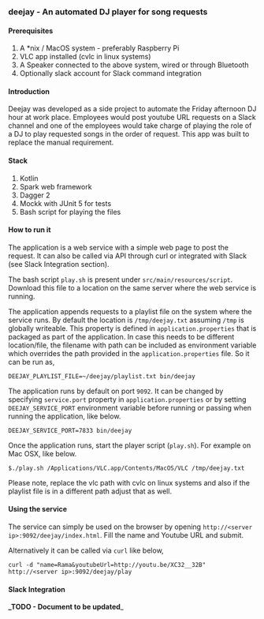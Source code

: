 ### deejay - An automated DJ player for song requests

#### Prerequisites
1. A *nix / MacOS system - preferably Raspberry Pi
2. VLC app installed (cvlc in linux systems)
3. A Speaker connected to the above system, wired or through Bluetooth
4. Optionally slack account for Slack command integration

#### Introduction
Deejay was developed as a side project to automate the Friday afternoon DJ hour at work place. Employees would post youtube URL requests on a Slack channel and one of the employees would take charge of playing the role of a DJ to play requested songs in the order of request. This app was built to replace the manual requirement.

#### Stack
1. Kotlin
2. Spark web framework
3. Dagger 2
4. Mockk with JUnit 5 for tests
5. Bash script for playing the files

#### How to run it
The application is a web service with a simple web page to post the request. It can also be called via API through curl or integrated with Slack (see Slack Integration section).

The bash script `play.sh` is present under `src/main/resources/script`. Download this file to a location on the same server where the web service is running.

The application appends requests to a playlist file on the system where the service runs. By default the location is `/tmp/deejay.txt` assuming `/tmp` is globally writeable. This property is defined in `application.properties` that is packaged as part of the application. In case this needs to be different location/file, the filename with path can be included as environment variable which overrides the path provided in the `application.properties` file. So it can be run as,

`
DEEJAY_PLAYLIST_FILE=~/deejay/playlist.txt bin/deejay
`

The application runs by default on port `9092`. It can be changed by specifying `service.port` property in `application.properties` or by setting `DEEJAY_SERVICE_PORT` environment variable before running or passing when running the application, like below.

`DEEJAY_SERVICE_PORT=7833 bin/deejay`

Once the application runs, start the player script (`play.sh`). For example on Mac OSX, like below.

`
$./play.sh /Applications/VLC.app/Contents/MacOS/VLC /tmp/deejay.txt
`

Please note, replace the vlc path with cvlc on linux systems and also if the playlist file is in a different path adjust that as well.
#### Using the service
The service can simply be used on the browser by opening `http://<server ip>:9092/deejay/index.html`. Fill the name and Youtube URL and submit.

Alternatively it can be called via `curl` like below,

`
curl -d "name=Rama&youtubeUrl=http://youtu.be/XC32__32B" http://<server ip>:9092/deejay/play
`

#### Slack Integration
**_TODO - Document to be updated**_